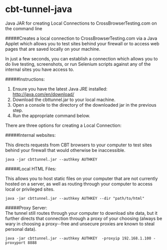 # cbt-tunnel-java
Java JAR for creating Local Connections to CrossBrowserTesting.com on the command line

#####Creates a local connection to CrossBrowserTesting.com via a Java Applet which allows you to test sites behind your firewall or to access web pages that are saved locally on your machine. 

In just a few seconds, you can establish a connection which allows you to do live testing, screenshots, or run Selenium scripts against any of the internal sites you have access to.

#####Instructions:

1. Ensure you have the latest Java JRE installed: http://java.com/en/download/
2. Download the cbttunnel.jar to your local machine.
3. Open a console to the directory of the downloaded jar in the previous step.
4. Run the appropriate command below.

There are three options for creating a Local Connection:

#####Internal websites:

This directs requests from CBT browsers to your computer to test sites behind your firewall that would otherwise be inaccessible.

	java -jar cbttunnel.jar --authkey AUTHKEY

#####Local HTML Files:<br>

This allows you to host static files on your computer that are not currently hosted on a server, as well as routing through your computer to access local or privileged sites.
	
	java -jar cbttunnel.jar --authkey AUTHKEY --dir "path/to/html"

#####Proxy Server:<br>
The tunnel still routes through your computer to download site data, but it further directs that connection through a proxy of your choosing (always be wary in choosing a proxy--free and unsecure proxies are known to steal personal data).

	java -jar cbttunnel.jar --authkey AUTHKEY  -proxyip 192.168.1.100 -proxyport 8888


